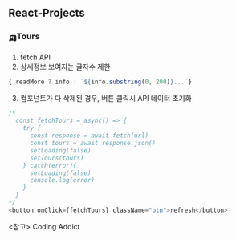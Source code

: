 ## React-Projects
### 🛺Tours
1. fetch API
2. 상세정보 보여지는 글자수 제한 
```javascript
{ readMore ? info : `${info.substring(0, 200)}...`} 
```
3. 컴포넌트가 다 삭제된 경우, 버튼 클릭시 API 데이터 초기화
```javascript
/*
  const fetchTours = async() => {
    try {
      const response = await fetch(url)
      const tours = await response.json()
      setLoading(false)
      setTours(tours)
    } catch(error){
      setLoading(false)
      console.log(error)
    }
  }
*/ 
<button onClick={fetchTours} className="btn">refresh</button>
```

<참고> Coding Addict
